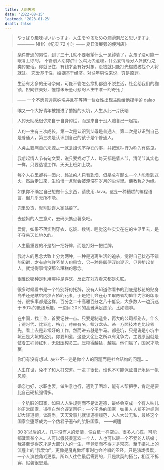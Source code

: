 ```yaml
---
title: 人间失格
date: '2022-08-15'
lastmod: '2023-01-23'
draft: false
---
```


> やっばり趣味はいいっすよ、人生をやるための潤滑剤だと思いますよ ———— NHK 《纪实 72 小时 —— 夏日漫展旁的便利店》

> 条件普通的男性，到了三十几就不要奢望什么一见钟情了，女孩子没可能一眼看上你的。
> 不管别人给你讲什么鸡汤大道理，什么爱情缘分人好就行之类的废话。你就记住，有钱才会有好对象，没钱就只能打光棍或者找个人将就过。
> 恋爱基于性，婚姻基于经济。对成年男性来说，穷是原罪。

> 生活有太多的无可奈何，可能不管怎么挣扎都逃不脱生活，社会给我们的枷锁，但向往美好，憧憬未来是可悲的人生中唯一的寄托了
>
> —— 一个不愿意透露姓名并且在等待一位女性出现主动给他撑伞的 dalao

> 唉又一个大好青年被推进了婚姻的火坑，人生从此一片灰暗

> 人的无助感很少来自于自身的烂，而是来自于没人陪自己一起摆。

> 人的一生有三次成长，第一次是认识到父母是普通人，第二次是认识到自己是普通人，第三次是认识到自己的孩子是个普通人。

> 人类主要痛苦的来源之一就是担忧不存在的事，并把这种行为称为有远见。

> 我想起情人节有句文案，说只要找对了人，每天都是情人节，清明节其实也一样，只要选错工作，天天上班如上坟。

> 每个人心里都有一团火，路过的人只看到烟，但是总有那么一个人能看到这火，然后走过来，生怕慢一点就会被淹没在岁月的尘埃里。佛教称之为缘。

> 如果你不确定自己想做什么东西，请使用 Java。这是一种糟糕的编程语言，但几乎无所不能。

> 兜里没货，就别耽误人家姑娘了。

> 去他妈的人生意义，去码头搞点薯条吧。

> 爱情，如果不落实到穿衣、吃饭、数钱、睡觉这些实实在在的生活里去，是不容易天长地久的。

> 人生最重要的不是胡一把好牌，而是打好一把烂牌。

> 我对人的思念大致上分为两种，一种是逃离生活的追杀，觉得自己状态不错的闲暇，才有底气联系某人的思念，另一种是即便深陷泥沼，只要想起某人，就觉得事情没那么糟糕的思念。

> 很难说哪种是利用哪种是喜欢，反正在对方看来都是失联。

> 很多时候看书是一个特别好的托辞，没有人知道你看书的到底是校花的贴身高手还是献给阿尔吉侬的花束，于是他们会在心里取两者均值作为你的印象分。很多事都是这样，百分之二十高雅百分之八十低级，大多数人一边沉迷于 80%的低级乐趣，一边用 20%的高雅满足虚荣，比如咖啡。

> 在中国，找工作，首要记住一点。只要是制造业，再大的公司都别去。什么宁德时代、比亚迪、格力，赫赫有名，细分龙头。某一方面技术也比较领先。看上去是非常好的工作。然而进去就是牛马。都是坑，只是说是小坑中坑还是大坑的区别。你要知道，这些大企业之所以有竞争力，主要原因就是仗着工程师红利，无限压榨员工。压榨得越猛，越赢。他们赢了，国家才能赢。

> 你们有没有想过…失业不一定是你个人的问题而是社会结构的问题……

> 人生在世，免不了和人打交道。一辈子很长，谁也不可能保证自己永远一帆风顺。

> 婚恋也好，求职也罢，做生意也行，遇到了困难，能有人帮把手，肯定是要比自己硬抗强得多。

> 一个肮脏的国家，如果人人讲规则而不是谈道德，最终会变成一个有人味儿的正常国家，道德自然会逐渐回归；一个干净的国家，如果人人都不讲规则却大谈道德，谈高尚，天天没事儿就谈道德规范，人人大公无私，最终这个国家会堕落成为一个伪君子遍布的肮脏国家。 ——胡适

> 30 岁以后的人，几乎没有人的爱情，像白纸一样空白。很多人心底，可能都藏着某个人。人可以假装很喜欢一个人，人也可以跟一个不爱的人结婚；我甚至觉得这才是大部分人的一生，毕竟爱而不得才是常态，至于婚礼上的流程上的“我爱你”，更像是魔鬼做坏事时也会吟唱的圣经。只是演戏很累，一个人演独角戏更累，所以人往往最后需要的，只是默契的搭台，相互不拆穿，假装很恩爱。
